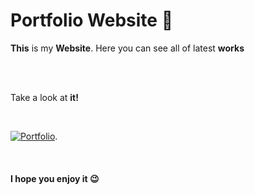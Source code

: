# **Portfolio Website** 📱


**This** is my **Website**. Here you can see all of latest **works** 

<br />
<br />

Take a look at **it!** 

<br/>

[![Portfolio](https://user-images.githubusercontent.com/94147847/150810368-af9c1e12-65ae-4698-bf1e-b596003083d6.png)](https://bumboobee.github.io/PersonalWebsite/).

<br />

#### **I hope you enjoy it 😉**


